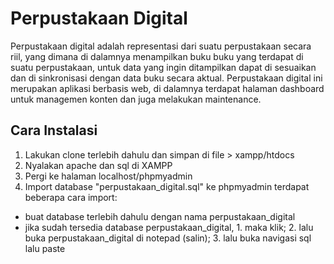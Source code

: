 # Perpustakaan Digital
Perpustakaan digital adalah representasi dari suatu perpustakaan secara riil, yang dimana di dalamnya menampilkan buku buku yang terdapat di suatu perpustakaan, untuk data yang ingin ditampilkan dapat di sesuaikan dan di sinkronisasi dengan data buku secara aktual. Perpustakaan digital ini merupakan aplikasi berbasis web, di dalamnya terdapat halaman dashboard untuk managemen konten dan juga melakukan maintenance.

## Cara Instalasi
1. Lakukan clone terlebih dahulu dan simpan di file > xampp/htdocs
2. Nyalakan apache dan sql di XAMPP
3. Pergi ke halaman localhost/phpmyadmin
4. Import database "perpustakaan_digital.sql" ke phpmyadmin
terdapat beberapa cara import:
- buat database terlebih dahulu dengan nama perpustakaan_digital
- jika sudah tersedia database perpustakaan_digital, 1. maka klik; 2. lalu buka perpustakaan_digital di notepad (salin); 3. lalu buka navigasi sql lalu paste
  
